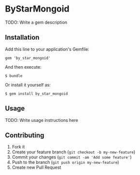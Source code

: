 # ByStarMongoid

TODO: Write a gem description

## Installation

Add this line to your application's Gemfile:

    gem 'by_star_mongoid'

And then execute:

    $ bundle

Or install it yourself as:

    $ gem install by_star_mongoid

## Usage

TODO: Write usage instructions here

## Contributing

1. Fork it
2. Create your feature branch (`git checkout -b my-new-feature`)
3. Commit your changes (`git commit -am 'Add some feature'`)
4. Push to the branch (`git push origin my-new-feature`)
5. Create new Pull Request

